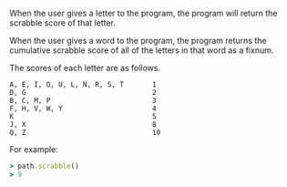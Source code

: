 When the user gives a letter to the program, the program will return the scrabble score of that letter.

When the user gives a word to the program, the program returns the cumulative scrabble score of all of the letters in that word as a fixnum.

The scores of each letter are as follows.

```
A, E, I, O, U, L, N, R, S, T       1
D, G                               2
B, C, M, P                         3
F, H, V, W, Y                      4
K                                  5
J, X                               8
Q, Z                               10
```

For example:

```ruby
> path.scrabble()
> 9
```
